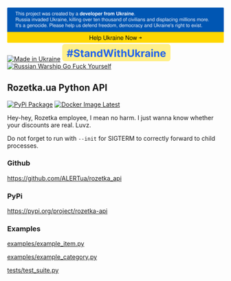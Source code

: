 [![Stand With Ukraine](https://raw.githubusercontent.com/vshymanskyy/StandWithUkraine/main/banner-direct-single.svg)](https://stand-with-ukraine.pp.ua)
[![Made in Ukraine](https://img.shields.io/badge/made_in-Ukraine-ffd700.svg?labelColor=0057b7)](https://stand-with-ukraine.pp.ua)
[![Stand With Ukraine](https://raw.githubusercontent.com/vshymanskyy/StandWithUkraine/main/badges/StandWithUkraine.svg)](https://stand-with-ukraine.pp.ua)
[![Russian Warship Go Fuck Yourself](https://raw.githubusercontent.com/vshymanskyy/StandWithUkraine/main/badges/RussianWarship.svg)](https://stand-with-ukraine.pp.ua)

Rozetka.ua Python API
---------------------
[![PyPi Package](https://github.com/ALERTua/rozetka_api/actions/workflows/pypi.yml/badge.svg)](https://github.com/ALERTua/rozetka_api/actions/workflows/pypi.yml)
[![Docker Image Latest](https://github.com/ALERTua/rozetka_api/actions/workflows/docker-image.yml/badge.svg)](https://github.com/ALERTua/rozetka_api/actions/workflows/docker-image.yml)

Hey-hey, Rozetka employee, I mean no harm. I just wanna know whether your discounts are real. Luvz.

Do not forget to run with `--init` for SIGTERM to correctly forward to child processes.

### Github
https://github.com/ALERTua/rozetka_api

### PyPi
https://pypi.org/project/rozetka-api

### Examples

[examples/example_item.py](rozetka/examples/example_item.py)

[examples/example_category.py](rozetka/examples/example_category.py)

[tests/test_suite.py](tests/test_suite.py)

